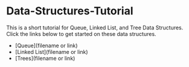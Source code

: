 # Data-Structures-Tutorial
This is a short tutorial for Queue, Linked List, and Tree Data Structures. Click the links below to get started on these data structures. 

* [Queue](filename or link)
* [Linked List](filename or link)
* [Trees](filename or link)
